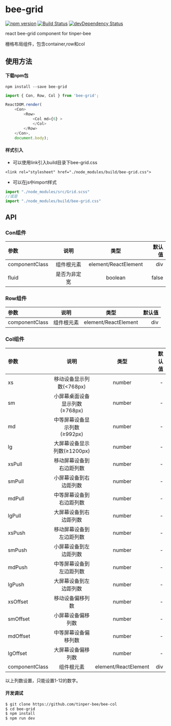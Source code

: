 # bee-grid
[![npm version](https://img.shields.io/npm/v/bee-grid.svg)](https://www.npmjs.com/package/bee-grid)
[![Build Status](https://img.shields.io/travis/tinper-bee/generator-tinper-bee/master.svg)](https://travis-ci.org/tinper-bee/bee-grid)
[![devDependency Status](https://img.shields.io/david/dev/tinper-bee/bee-grid.svg)](https://david-dm.org/tinper-bee/bee-grid#info=devDependencies)


react bee-grid component for tinper-bee

栅格布局组件，包含container,row和col

## 使用方法

#### 下载npm包

```
npm install --save bee-grid
```

```js
import { Con, Row, Col } from 'bee-grid';

ReactDOM.render(
    <Con>
        <Row>
            <Col md={6} >
            </Col>
        </Row>
    </Con>,
    document.body);

```

#### 样式引入

- 可以使用link引入build目录下bee-grid.css
```
<link rel="stylesheet" href="./node_modules/build/bee-grid.css">
```
- 可以在js中import样式
```js
import "./node_modules/src/Grid.scss"
//或是
import "./node_modules/build/bee-grid.css"
```



## API

### Con组件

|参数|说明|类型|默认值|
|:--|:---:|:--:|---:|
|componentClass|组件根元素|element/ReactElement|div|
|fluid|是否为非定宽|boolean|false|

### Row组件

|参数|说明|类型|默认值|
|:--|:---:|:--:|---:|
|componentClass|组件根元素|element/ReactElement|div|

### Col组件

|参数|说明|类型|默认值|
|:--|:---:|:--:|---:|
|xs|移动设备显示列数(<768px)|number|-|
|sm|小屏幕桌面设备显示列数(≥768px)|number|-|
|md|中等屏幕设备显示列数(≥992px)|number|-|
|lg|大屏幕设备显示列数(≥1200px)|number|-|
|xsPull|移动屏幕设备到右边距列数|number|-|
|smPull|小屏幕设备到右边距列数|number|-|
|mdPull|中等屏幕设备到右边距列数|number|-|
|lgPull|大屏幕设备到右边距列数|number|-|
|xsPush|移动屏幕设备到左边距列数|number|-|
|smPush|小屏幕设备到左边距列数|number|-|
|mdPush|中等屏幕设备到左边距列数|number|-|
|lgPush|大屏幕设备到左边距列数|number|-|
|xsOffset|移动设备偏移列数|number|-|
|smOffset|小屏幕设备偏移列数|number|-|
|mdOffset|中等屏幕设备偏移列数|number|-|
|lgOffset|大屏幕设备偏移列数|number|-|
|componentClass|组件根元素|element/ReactElement|div|

以上列数设置，只能设置1-12的数字。

#### 开发调试

```sh
$ git clone https://github.com/tinper-bee/bee-col
$ cd bee-grid
$ npm install
$ npm run dev
```
